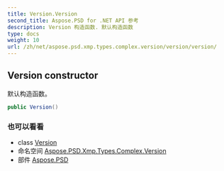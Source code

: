 ```yaml
---
title: Version.Version
second_title: Aspose.PSD for .NET API 参考
description: Version 构造函数. 默认构造函数
type: docs
weight: 10
url: /zh/net/aspose.psd.xmp.types.complex.version/version/version/
---
```

## Version constructor

默认构造函数。

```csharp
public Version()
```

### 也可以看看

* class [Version](../)
* 命名空间 [Aspose.PSD.Xmp.Types.Complex.Version](../../version/)
* 部件 [Aspose.PSD](../../../)


